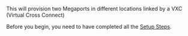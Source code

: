 This will provision two Megaports in different locations linked by a VXC (Virtual Cross Connect) 

Before you begin, you need to have completed all the [Setup Steps](/wiki#setup-steps).
